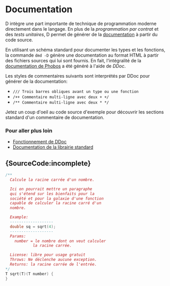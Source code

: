 # Documentation

D intègre une part importante de technique de programmation moderne directement dans le langage. En plus de la *programmation par contrat* et des *tests unitaires*, D permet de générer de la [documentation](https://dlang.org/phobos/std_variant.html) à partir du code source.

En utilisant un schéma standard pour documenter les types et les fonctions, la commande `dmd -D` génère une documentation au format HTML à partir des fichiers sources qui lui sont fournis. En fait, l'intégralité de la [documentation de Phobos](https://dlang.org/phobos) a été généré à l'aide de *DDoc*.

Les styles de commentaires suivants sont interprétés par DDoc pour générer de la documentation:

* `/// Trois barres obliques avant un type ou une fonction`
* `/++ Commentaire multi-ligne avec deux + +/`
* `/** Commentaire multi-ligne avec deux * */`

Jetez un coup d'oeil au code source d'exemple pour découvrir les sections standard d'un commentaire de documentation.

### Pour aller plus loin

- [Fonctionnement de DDoc](https://dlang.org/spec/ddoc.html)
- [Documentation de la librairie standard](https://dlang.org/phobos)

## {SourceCode:incomplete}

```d
/**
  Calcule la racine carrée d'un nombre.

  Ici on pourrait mettre un paragraphe
  qui s'étend sur les bienfaits pour la
  société et pour la galaxie d'une fonction
  capable de calculer la racine carré d'un
  nombre.

  Example:
  -------------------
  double sq = sqrt(4);
  -------------------
  Params:
    number = le nombre dont on veut calculer
            la racine carrée.

  License: libre pour usage gratuit
  Throws: Ne déclenche aucune exception.
  Returns: la racine carrée de l'entrée.
*/
T sqrt(T)(T number) {
}
```

